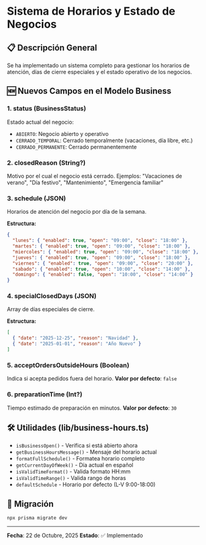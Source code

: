 # Sistema de Horarios y Estado de Negocios

## 📋 Descripción General

Se ha implementado un sistema completo para gestionar los horarios de atención, días de cierre especiales y el estado operativo de los negocios.

## 🆕 Nuevos Campos en el Modelo Business

### 1. **status** (BusinessStatus)

Estado actual del negocio:

- `ABIERTO`: Negocio abierto y operativo
- `CERRADO_TEMPORAL`: Cerrado temporalmente (vacaciones, día libre, etc.)
- `CERRADO_PERMANENTE`: Cerrado permanentemente

### 2. **closedReason** (String?)

Motivo por el cual el negocio está cerrado.
Ejemplos: "Vacaciones de verano", "Día festivo", "Mantenimiento", "Emergencia familiar"

### 3. **schedule** (JSON)

Horarios de atención del negocio por día de la semana.

**Estructura:**

```json
{
  "lunes": { "enabled": true, "open": "09:00", "close": "18:00" },
  "martes": { "enabled": true, "open": "09:00", "close": "18:00" },
  "miercoles": { "enabled": true, "open": "09:00", "close": "18:00" },
  "jueves": { "enabled": true, "open": "09:00", "close": "18:00" },
  "viernes": { "enabled": true, "open": "09:00", "close": "20:00" },
  "sabado": { "enabled": true, "open": "10:00", "close": "14:00" },
  "domingo": { "enabled": false, "open": "10:00", "close": "14:00" }
}
```

### 4. **specialClosedDays** (JSON)

Array de días especiales de cierre.

**Estructura:**

```json
[
  { "date": "2025-12-25", "reason": "Navidad" },
  { "date": "2025-01-01", "reason": "Año Nuevo" }
]
```

### 5. **acceptOrdersOutsideHours** (Boolean)

Indica si acepta pedidos fuera del horario. **Valor por defecto**: `false`

### 6. **preparationTime** (Int?)

Tiempo estimado de preparación en minutos. **Valor por defecto**: `30`

## 🛠️ Utilidades (lib/business-hours.ts)

- `isBusinessOpen()` - Verifica si está abierto ahora
- `getBusinessHoursMessage()` - Mensaje del horario actual
- `formatFullSchedule()` - Formatea horario completo
- `getCurrentDayOfWeek()` - Día actual en español
- `isValidTimeFormat()` - Valida formato HH:mm
- `isValidTimeRange()` - Valida rango de horas
- `defaultSchedule` - Horario por defecto (L-V 9:00-18:00)

## 🚀 Migración

```bash
npx prisma migrate dev
```

---

**Fecha**: 22 de Octubre, 2025
**Estado**: ✅ Implementado

